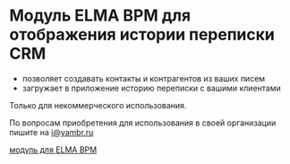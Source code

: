 # Модуль ELMA BPM для отображения истории переписки CRM

- позволяет создавать контакты и контрагентов из ваших писем
- загружает в приложение историю переписки с вашими клиентами

Только для некоммерческого использования.

По вопросам приобретения для использования в своей организации пишите на i@yambr.ru

[модуль для ELMA BPM](https://store.elma-bpm.ru/component/Yambr.ELMA.Email)
